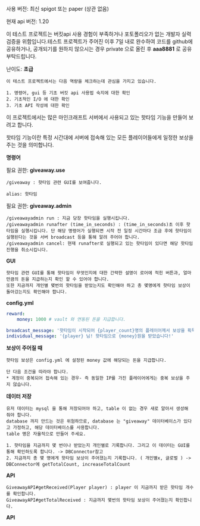 

사용 버전: 최신 spigot 또는 paper (상관 없음)

현재 api 버전: 1.20



이 테스트 프로젝트는 버킷api 사용 경험이 부족하거나 포토폴리오가 없는 개발자 실력 검증을 위함입니다.테스트 프로젝트가 주어진 이후 7일 내로 완수하여 코드를 github에 공유하거나, 공개되기를 원하지 않으시는 경우 private 으로 올린 후 **aaa8881** 로 공유 부탁드립니다.



난이도: **초급** 

```
이 테스트 프로젝트에서는 다음 역량을 체크하는데 관심을 가지고 있습니다.

1. 명령어, gui 등 기초 버킷 api 사용법 숙지에 대한 확인
2. 기초적인 I/O 에 대한 확인
3. 기초 API 작성에 대한 확인
```



이 프로젝트에서는 많은 마인크래프트 서버에서 사용되고 있는 핫타임 기능을 만들어 보려고 합니다.

핫타임 기능이란 특정 시간대에 서버에 접속해 있는 모든 플레이어들에게 일정한 보상을 주는 것을 의미합니다.



**명령어**

필요 권한: **giveaway.use**

```
/giveaway : 핫타임 관련 GUI를 보여줍니다. 

alias: 핫타임
```



필요 권한: **giveaway.admin**

```
/giveawayadmin run : 지금 당장 핫타임을 실행시킵니다.
/giveawayadmin runafter (time_in_seconds) : (time_in_seconds)초 이후 핫타임을 실행시킵니다. 단 해당 명령어가 실행되면 시작 전 일정 시간마다 조금 후에 핫타임이 실행된다는 것을 서버 broadcast 등을 통해 알려 주어야 합니다.
/giveawayadmin cancel: 현재 runafter로 실행되고 있는 핫타임이 있다면 해당 핫타임 진행을 취소시킵니다. 
```



**GUI**

```
핫타임 관련 GUI를 통해 핫타임이 무엇인지에 대한 간략한 설명이 로어에 적힌 버튼과, 얼마만큼의 돈을 지급하는지 확인 할 수 있어야 합니다. 
또한 지금까지 개인별 몇번의 핫타임을 받았는지도 확인해야 하고 총 몇명에게 핫타임 보상이 돌아갔는지도 확인해야 합니다. 
```



**config.yml**

```yaml
reward:
	money: 1000 # vault 와 연동된 돈을 지급합니다.
	
broadcast_message: '핫타임이 시작되어 {player_count}명의 플레이어께서 보상을 획득했습니다!'
individual_message: '{player} 님! 핫타임으로 {money}원을 받았습니다!'
```



**보상이 주어질 때**

```
핫타임 보상은 config.yml 에 설정된 money 값에 해당되는 돈을 지급합니다.

단 다음 조건을 따라야 합니다.
* 계정이 중복되어 접속해 있는 경우- 즉 동일한 IP를 가진 플레이어에게는 중복 보상을 주지 않습니다. 
```



**데이터 저장**

```
유저 데이터는 mysql 을 통해 저장되어야 하고, table 이 없는 경우 새로 알아서 생성해 줘야 합니다.
database 까지 만드는 것은 위험하므로, database 는 "giveaway" 데이터베이스가 있다고 가정하고, 해당 데이터베이스를 사용합니다.
table 명은 자율적으로 만들어 주세요.

1. 핫타임을 지금까지 몇 번이나 받았는지 개인별로 기록합니다. 그리고 이 데이터는 GUI를 통해 확인하도록 합니다. -> DBConnector참고
2. 지금까지 총 몇 명에게 핫타임 보상이 주어졌는지 기록합니다. ( 개인별x, 글로벌 ) -> DBConnector에 getTotalCount, increaseTotalCount
```



**API**

```
GiveawayAPI#getReceived(Player player) : player 이 지금까지 받은 핫타임 개수를 확인합니다.
GiveawayAPI#getTotalReceived : 지금까지 몇번의 핫타임 보상이 주어졌는지 확인합니다.
```


**API**
